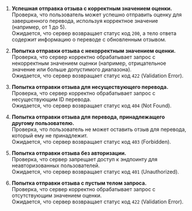 1. **Успешная отправка отзыва с корректным значением оценки.**  
   Проверка, что пользователь может успешно отправить оценку для завершенного перевода, используя корректное значение (например, от 1 до 5).  
   Ожидается, что сервер возвращает статус код `200`, а тело ответа содержит информацию о переводе с обновленным отзывом.

2. **Попытка отправки отзыва с некорректным значением оценки.**  
   Проверка, что сервер корректно обрабатывает запрос с некорректным значением оценки (например, отрицательное значение или больше допустимого диапазона).  
   Ожидается, что сервер возвращает статус код `422` (Validation Error).

3. **Попытка отправки отзыва для несуществующего перевода.**  
   Проверка, что сервер корректно обрабатывает запрос с несуществующим ID перевода.  
   Ожидается, что сервер возвращает статус код `404` (Not Found).

4. **Попытка отправки отзыва для перевода, принадлежащего другому пользователю.**  
   Проверка, что пользователь не может оставить отзыв для перевода, который ему не принадлежит.  
   Ожидается, что сервер возвращает статус код `403` (Forbidden).

5. **Попытка отправки отзыва без авторизации.**  
   Проверка, что сервер запрещает доступ к эндпоинту для неавторизованных пользователей.  
   Ожидается, что сервер возвращает статус код `401` (Unauthorized).

6. **Попытка отправки отзыва с пустым телом запроса.**  
   Проверка, что сервер корректно обрабатывает запрос с отсутствующим значением оценки.  
   Ожидается, что сервер возвращает статус код `422` (Validation Error).
